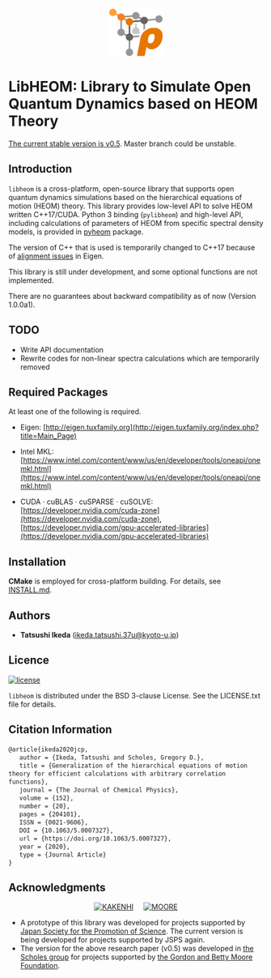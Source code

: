 <p align="center">
    <img src="https://raw.githubusercontent.com/tatsushi-ikeda/libheom/master/etc/libheom_logo_simple.svg" alt="LibHEOM" height=96>
</p>

# LibHEOM: Library to Simulate Open Quantum Dynamics based on HEOM Theory

[The current stable version is v0.5](https://github.com/tatsushi-ikeda/libheom/tree/v0.5).
Master branch could be unstable.

## Introduction

`libheom` is a cross-platform, open-source library that supports open quantum dynamics simulations based on the hierarchical equations of motion (HEOM) theory.
This library provides low-level API to solve HEOM written C++17/CUDA.
Python 3 binding (`pylibheom`) and high-level API, including calculations of parameters of HEOM from specific spectral density models, is provided in [pyheom](https://github.com/tatsushi-ikeda/pyheom) package.

The version of C++ that is used is temporarily changed to C++17 because of [alignment issues](https://eigen.tuxfamily.org/dox/group__TopicUnalignedArrayAssert.html) in Eigen.

This library is still under development, and some optional functions are not implemented.

There are no guarantees about backward compatibility as of now (Version 1.0.0a1).

## TODO

-   Write API documentation
-   Rewrite codes for non-linear spectra calculations which are temporarily removed

## Required Packages

At least one of the following is required.

-   Eigen:
    [http://eigen.tuxfamily.org](http://eigen.tuxfamily.org/index.php?title=Main_Page)

-   Intel MKL:
    [https://www.intel.com/content/www/us/en/developer/tools/oneapi/onemkl.html](https://www.intel.com/content/www/us/en/developer/tools/oneapi/onemkl.html)

-   CUDA &middot; cuBLAS &middot; cuSPARSE &middot; cuSOLVE:
    [https://developer.nvidia.com/cuda-zone](https://developer.nvidia.com/cuda-zone), [https://developer.nvidia.com/gpu-accelerated-libraries](https://developer.nvidia.com/gpu-accelerated-libraries)

## Installation

**CMake** is employed for cross-platform building. For details, see [INSTALL.md](INSTALL.md).

## Authors

-   **Tatsushi Ikeda** (ikeda.tatsushi.37u@kyoto-u.jp)

## Licence

[![license](https://img.shields.io/badge/license-New%20BSD-blue.svg)](http://en.wikipedia.org/wiki/BSD_licenses#3-clause_license_.28.22Revised_BSD_License.22.2C_.22New_BSD_License.22.2C_or_.22Modified_BSD_License.22.29)

`libheom` is distributed under the BSD 3-clause License. See the LICENSE.txt file for details.

## Citation Information

```Plain Text
@article{ikeda2020jcp,
   author = {Ikeda, Tatsushi and Scholes, Gregory D.},
   title = {Generalization of the hierarchical equations of motion theory for efficient calculations with arbitrary correlation functions},
   journal = {The Journal of Chemical Physics},
   volume = {152},
   number = {20},
   pages = {204101},
   ISSN = {0021-9606},
   DOI = {10.1063/5.0007327},
   url = {https://doi.org/10.1063/5.0007327},
   year = {2020},
   type = {Journal Article}
}
```

## Acknowledgments

<p align="center">
    <a href="https://www.jsps.go.jp/"><img src="https://www.jsps.go.jp/j-grantsinaid/06_jsps_info/g_120612/data/whiteKAKENHIlogoM_jp.jpg" alt="KAKENHI" height=48 hspace=8></a>
    <a href="https://www.moore.org/"><img src="https://www.moore.org/docs/default-source/Grantee-Resources/foundation-logos/moore-logo-color.jpg?sfvrsn=2" alt="MOORE" height=48 hspace=8></a>
</p>

-   A prototype of this library was developed for projects supported by [Japan Society for the Promotion of Science](https://www.jsps.go.jp/). 
    The current version is being developed for projects supported by JSPS again.
-   The version for the above research paper (v0.5) was developed in [the Scholes group](http://chemlabs.princeton.edu/scholes/) for projects supported by [the Gordon and Betty Moore Foundation](https://www.moore.org/).

